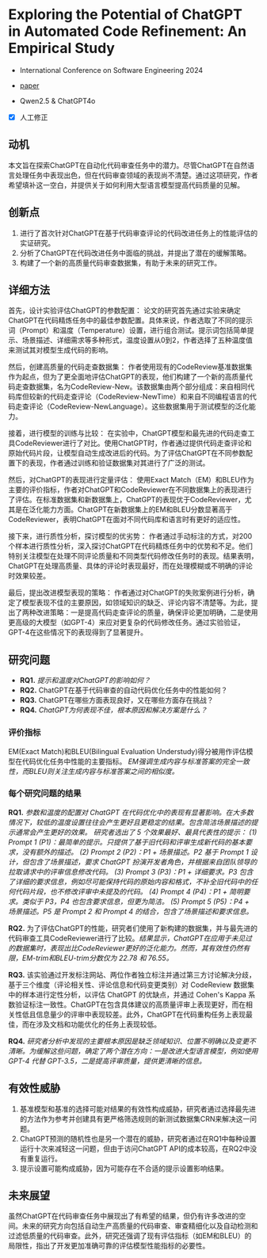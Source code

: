 # Exploring the Potential of ChatGPT in Automated Code Refinement: An Empirical Study

- International Conference on Software Engineering 2024

- [paper](https://arxiv.org/pdf/2309.08221)

- Qwen2.5 & ChatGPT4o

- [x] 人工修正

## 动机

本文旨在探索ChatGPT在自动化代码审查任务中的潜力。尽管ChatGPT在自然语言处理任务中表现出色，但在代码审查领域的表现尚不清楚。通过这项研究，作者希望填补这一空白，并提供关于如何利用大型语言模型提高代码质量的见解。

## 创新点

1. 进行了首次针对ChatGPT在基于代码审查评论的代码改进任务上的性能评估的实证研究。
2. 分析了ChatGPT在代码改进任务中面临的挑战，并提出了潜在的缓解策略。
3. 构建了一个新的高质量代码审查数据集，有助于未来的研究工作。

## 详细方法

首先，设计实验评估ChatGPT的参数配置：
论文的研究首先通过实验来确定ChatGPT在代码精炼任务中的最佳参数配置。具体来说，作者选取了不同的提示词（Prompt）和温度（Temperature）设置，进行组合测试。提示词包括简单提示、场景描述、详细需求等多种形式，温度设置从0到2，作者选择了五种温度值来测试其对模型生成代码的影响。

然后，创建高质量的代码走查数据集：
作者使用现有的CodeReview基准数据集作为起点，但为了更全面地评估ChatGPT的表现，他们构建了一个新的高质量代码走查数据集，名为CodeReview-New。该数据集由两个部分组成：来自相同代码库但较新的代码走查评论（CodeReview-NewTime）和来自不同编程语言的代码走查评论（CodeReview-NewLanguage）。这些数据集用于测试模型的泛化能力。

接着，进行模型的训练与比较：
在实验中，ChatGPT模型和最先进的代码走查工具CodeReviewer进行了对比。使用ChatGPT时，作者通过提供代码走查评论和原始代码片段，让模型自动生成改进后的代码。为了评估ChatGPT在不同参数配置下的表现，作者通过训练和验证数据集对其进行了广泛的测试。

然后，对ChatGPT的表现进行定量评估：
使用Exact Match（EM）和BLEU作为主要的评价指标，作者对ChatGPT和CodeReviewer在不同数据集上的表现进行了评估。在标准数据集和新数据集上，ChatGPT的表现优于CodeReviewer，尤其是在泛化能力方面。ChatGPT在新数据集上的EM和BLEU分数显著高于CodeReviewer，表明ChatGPT在面对不同代码库和语言时有更好的适应性。

接下来，进行质性分析，探讨模型的优劣势：
作者通过手动标注的方式，对200个样本进行质性分析，深入探讨ChatGPT在代码精炼任务中的优势和不足。他们特别关注模型在处理不同评论质量和不同类型代码修改任务时的表现。结果表明，ChatGPT在处理高质量、具体的评论时表现最好，而在处理模糊或不明确的评论时效果较差。

最后，提出改进模型表现的策略：
作者通过对ChatGPT的失败案例进行分析，确定了模型表现不佳的主要原因，如领域知识的缺乏、评论内容不清楚等。为此，提出了两种改进策略：一是提高代码走查评论的质量，确保评论更加明确，二是使用更高级的大模型（如GPT-4）来应对更复杂的代码修改任务。通过实验验证，GPT-4在这些情况下的表现得到了显著提升。

## 研究问题

- **RQ1.** *提示和温度对ChatGPT的影响如何？*
- **RQ2.** ChatGPT在基于代码审查的自动代码优化任务中的性能如何？
- **RQ3.** ChatGPT在哪些方面表现良好，又在哪些方面存在挑战？
- **RQ4.** *ChatGPT为何表现不佳，根本原因和解决方案是什么？*

### 评价指标

EM(Exact Match)和BLEU(Bilingual Evaluation Understudy)得分被用作评估模型在代码优化任务中性能的主要指标。
*EM强调生成内容与标准答案的完全一致性，而BLEU则关注生成内容与标准答案之间的相似度。*

### 每个研究问题的结果

**RQ1.** *参数和温度的配置对 ChatGPT 在代码优化中的表现有显著影响。在大多数情况下，较低的温度设置往往会产生更好且更稳定的结果。包含简洁场景描述的提示通常会产生更好的效果。
研究者选出了 5 个效果最好、最具代表性的提示：
(1) Prompt 1 (P1)：最简单的提示。只提供了基于旧代码和评审生成新代码的基本要求，没有额外的描述。
(2) Prompt 2 (P2)：P1 + 场景描述。P2 基于 Prompt 1 设计，但包含了场景描述，要求 ChatGPT 扮演开发者角色，并根据来自团队领导的拉取请求中的评审信息修改代码。
(3) Prompt 3 (P3)：P1 + 详细要求。P3 包含了详细的要求信息，例如尽可能保持代码的原始内容和格式，不补全旧代码中的任何代码片段，也不修改评审中未提及的代码。
(4) Prompt 4 (P4)：P1 + 简明要求。类似于 P3，P4 也包含要求信息，但更为简洁。
(5) Prompt 5 (P5)：P4 + 场景描述。P5 是 Prompt 2 和 Prompt 4 的结合，包含了场景描述和要求信息。*

**RQ2.** 为了评估ChatGPT的性能，研究者们使用了新构建的数据集，并与最先进的代码审查工具CodeReviewer进行了比较。*结果显示，ChatGPT在应用于未见过的数据集时，表现出比CodeReviewer更好的泛化能力。然而，其有效性仍然有限，EM-trim和BLEU-trim分数仅为 22.78 和 76.55。*

**RQ3.** 该实验通过开发标注网站、两位作者独立标注并通过第三方讨论解决分歧，基于三个维度（评论相关性、评论信息和代码变更类别）对 CodeReview 数据集中的样本进行定性分析，以评估 ChatGPT 的优缺点，并通过 Cohen's Kappa 系数验证标注一致性。ChatGPT在包含具体建议的高质量评审上表现更好，而在相关性低且信息量少的评审中表现较差。此外，ChatGPT在代码重构任务上表现最佳，而在涉及文档和功能优化的任务上表现较低。

**RQ4.** *研究者分析中发现的主要根本原因是缺乏领域知识、位置不明确以及变更不清晰。为缓解这些问题，确定了两个潜在方向：一是改进大型语言模型，例如使用 GPT-4 代替 GPT-3.5，二是提高评审质量，提供更清晰的信息。*

## 有效性威胁

1. 基准模型和基准的选择可能对结果的有效性构成威胁，研究者通过选择最先进的方法作为参考并创建具有更严格筛选规则的新测试数据集CRN来解决这一问题。
2. ChatGPT预测的随机性也是另一个潜在的威胁，研究者通过在RQ1中每种设置运行十次来减轻这一问题，但由于访问ChatGPT API的成本较高，在RQ2中没有重复运行。
3. 提示设置可能构成威胁，因为可能存在不合适的提示设置影响结果。

## 未来展望

虽然ChatGPT在代码审查任务中展现出了有希望的结果，但仍有许多改进的空间。未来的研究方向包括自动生产高质量的代码审查、审查精细化以及自动检测和过滤低质量的代码审查。此外，研究还强调了现有评估指标（如EM和BLEU）的局限性，指出了开发更加准确可靠的评估模型性能指标的必要性。